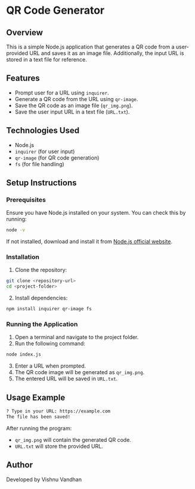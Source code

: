 # QR Code Generator

## Overview
This is a simple Node.js application that generates a QR code from a user-provided URL and saves it as an image file. Additionally, the input URL is stored in a text file for reference.

## Features
- Prompt user for a URL using `inquirer`.
- Generate a QR code from the URL using `qr-image`.
- Save the QR code as an image file (`qr_img.png`).
- Save the user input URL in a text file (`URL.txt`).

## Technologies Used
- Node.js
- `inquirer` (for user input)
- `qr-image` (for QR code generation)
- `fs` (for file handling)

## Setup Instructions
### Prerequisites
Ensure you have Node.js installed on your system. You can check this by running:
```sh
node -v
```
If not installed, download and install it from [Node.js official website](https://nodejs.org/).

### Installation
1. Clone the repository:
```sh
git clone <repository-url>
cd <project-folder>
```
2. Install dependencies:
```sh
npm install inquirer qr-image fs
```

### Running the Application
1. Open a terminal and navigate to the project folder.
2. Run the following command:
```sh
node index.js
```
3. Enter a URL when prompted.
4. The QR code image will be generated as `qr_img.png`.
5. The entered URL will be saved in `URL.txt`.

## Usage Example
```sh
? Type in your URL: https://example.com
The file has been saved!
```
After running the program:
- `qr_img.png` will contain the generated QR code.
- `URL.txt` will store the provided URL.


## Author
Developed by Vishnu Vandhan

